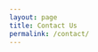 ```yaml
---
layout: page
title: Contact Us
permalink: /contact/
---
```


<head>
    <title>Example form</title>
    <style type="text/css">
    .container {
        width: 500px;
        clear: both;
    }
    .container input {
        width: 100%;
        clear: both;
    }
    .container2 {
        width: 20px;
        clear: both;
    }

    </style>
</head>

<br>
<h1 style="color:blue;"> Contact Us </h1>
Currently you are working out our page for both Dynamians and Dynamic Stores. 
However, if you want to join us or keep you updated, you can subscribe us and we 
will send you the latest update.


<!-- Simple Form https://getsimpleform.com -->
<form action="https://getsimpleform.com/messages?form_api_token=2aa27ab464ae307cb6508c36c81ed5be" method="post">
  <!-- the redirect_to is optional, the form will redirect to the referrer on submission -->
  <input type='hidden' name='redirect_to' value='http://localhost:4000/' />
  <!-- all your input fields here.... -->
  <table style="width:100%">
	  <col width="100px" />
	  <col width="150px" />
	  <font color="red">* Required Information</font>
	  <tr>
		<td> First Name:<font color="red">*</font> </td>
		<td> <input type='text' align="left" name='First Name: ' size="30" required/> </td>		
	  </tr>
	  <tr>
		<td> Last Name:<font color="red">*</font> </td>
		<td> <input type='text' align="right" name='Last Name: ' size="30" required/> </td>		
	  </tr>
	  <tr>
		<td> Gender: </td>
		<td> <input type="radio" name="Gender: " value="Male"> Male 
			 <input type="radio" name="Gender: " value="Female"> Female 
			 <input type="radio" name="Gender: " value="Other"> Other </td>		
	  </tr>
	  <!--
	  <tr>
		<td> Age: </td>
		<td> <input type='text' align="right" name='Age: ' size="5"/> </td>		
	  </tr>
	  -->
	  <tr>
		<td> Email:<font color="red">*</font> </td>
		<td> <input type='text' align="right" name='Email: ' size="30" required/> </td>		
	  </tr>
	  <tr>
		<td> Message: </td>
		<td> <textarea rows="4" cols="30" name="Message: " > Enter text here... </textarea> </td>		
	  </tr>
  </table>
  <input type='submit' value='Submit' />
</form>


